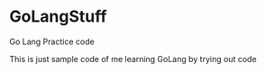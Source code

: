 # GoLangStuff
Go Lang Practice code

This is just sample code of me learning GoLang by trying out code
